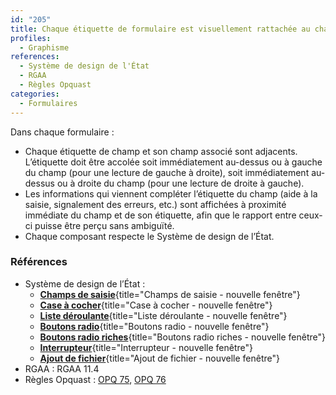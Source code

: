 ```yaml
---
id: "205"
title: Chaque étiquette de formulaire est visuellement rattachée au champ qu’elle décrit
profiles:
  - Graphisme
references:
  - Système de design de l'État
  - RGAA
  - Règles Opquast
categories:
  - Formulaires
---
```


Dans chaque formulaire :
* Chaque étiquette de champ et son champ associé sont adjacents. L’étiquette doit être accolée soit immédiatement au-dessus ou à gauche du champ (pour une lecture de gauche à droite), soit immédiatement au-dessus ou à droite du champ (pour une lecture de droite à gauche).
* Les informations qui viennent compléter l’étiquette du champ (aide à la saisie, signalement des erreurs, etc.) sont affichées à proximité immédiate du champ et de son étiquette, afin que le rapport entre ceux-ci puisse être perçu sans ambiguïté.
* Chaque composant respecte le Système de design de l’État.

### Références
* Système de design de l’État :
  * [**Champs de saisie**](https://www.systeme-de-design.gouv.fr/elements-d-interface/composants/champ-de-saisie){title="Champs de saisie - nouvelle fenêtre"}
  * [**Case à cocher**](https://www.systeme-de-design.gouv.fr/elements-d-interface/composants/case-a-cocher){title="Case à cocher - nouvelle fenêtre"}
  * [**Liste déroulante**](https://www.systeme-de-design.gouv.fr/elements-d-interface/composants/liste-deroulante){title="Liste déroulante - nouvelle fenêtre"}
  * [**Boutons radio**](https://www.systeme-de-design.gouv.fr/elements-d-interface/composants/boutons-radio){title="Boutons radio - nouvelle fenêtre"}
  * [**Boutons radio riches**](hhttps://www.systeme-de-design.gouv.fr/elements-d-interface/composants/boutons-radio-riches){title="Boutons radio riches  - nouvelle fenêtre"}
  * [**Interrupteur**](https://www.systeme-de-design.gouv.fr/elements-d-interface/composants/interrupteur){title="Interrupteur - nouvelle fenêtre"}
  * [**Ajout de fichier**](https://www.systeme-de-design.gouv.fr/elements-d-interface/composants/ajout-de-fichier){title="Ajout de fichier - nouvelle fenêtre"}
*   RGAA : RGAA 11.4
*   Règles Opquast : [OPQ 75](https://checklists.opquast.com/fr/assurance-qualite-web/chaque-etiquette-de-formulaire-est-visuellement-rattachee-au-champ-quelle-decrit), [OPQ 76](https://checklists.opquast.com/fr/assurance-qualite-web/les-informations-contextuelles-se-rapportant-a-un-champ-de-formulaire-lui-sont-visuellement-rattachees)
